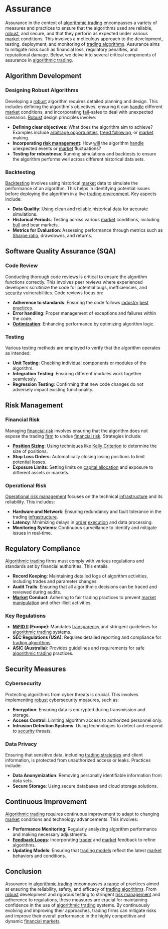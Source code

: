 # Assurance

Assurance in the context of [algorithmic trading](../a/accountability.md) encompasses a variety of measures and practices to ensure that the algorithms used are reliable, [robust](../r/robust.md), and secure, and that they perform as expected under various [market](../m/market.md) conditions. This involves a meticulous approach to the development, testing, deployment, and monitoring of [trading algorithms](../t/trading_algorithms.md). Assurance aims to mitigate risks such as financial loss, regulatory penalties, and reputational damage. Below, we delve into several critical components of assurance in [algorithmic trading](../a/accountability.md).

## Algorithm Development

### Designing Robust Algorithms
Developing a [robust](../r/robust.md) algorithm requires detailed planning and design. This includes defining the algorithm's objectives, ensuring it can [handle](../h/handle.md) different [market](../m/market.md) conditions, and incorporating [fail](../f/fail.md)-safes to deal with unexpected scenarios. [Robust](../r/robust.md) design principles involve:

- **Defining clear objectives**: What does the algorithm aim to achieve? Examples include [arbitrage opportunities](../a/arbitrage_opportunities.md), [trend following](../t/trend_following.md), or [market](../m/market.md) making.
- **Incorporating [risk management](../r/risk_management.md)**: How [will](../w/will.md) the algorithm [handle](../h/handle.md) unexpected events or [market](../m/market.md) fluctuations?
- **Testing for robustness**: Running simulations and backtests to ensure the algorithm performs well across different historical data sets.

### Backtesting
[Backtesting](../b/backtesting.md) involves using historical [market](../m/market.md) data to simulate the performance of an algorithm. This helps in identifying potential issues before deploying the algorithm in a live [trading environment](../t/trading_environment.md). Key aspects include:

- **Data Quality**: Using clean and reliable historical data for accurate simulations.
- **Historical Periods**: Testing across various [market](../m/market.md) conditions, including [bull](../b/bull.md) and bear markets.
- **Metrics for Evaluation**: Assessing performance through metrics such as [Sharpe ratio](../s/sharpe_ratio.md), drawdowns, and returns.

## Software Quality Assurance (SQA)

### Code Review
Conducting thorough code reviews is critical to ensure the algorithm functions correctly. This involves peer reviews where experienced developers scrutinize the code for potential bugs, inefficiencies, and [security](../s/security.md) vulnerabilities. Code reviews focus on:

- **Adherence to standards**: Ensuring the code follows [industry](../i/industry.md) [best practices](../b/best_practices.md).
- **Error handling**: Proper management of exceptions and failures within the code.
- **[Optimization](../o/optimization.md)**: Enhancing performance by optimizing algorithm logic.

### Testing
Various testing methods are employed to verify that the algorithm operates as intended:
  
- **Unit Testing**: Checking individual components or modules of the algorithm.
- **Integration Testing**: Ensuring different modules work together seamlessly.
- **Regression Testing**: Confirming that new code changes do not adversely impact existing functionality.

## Risk Management

### Financial Risk
Managing [financial risk](../f/financial_risk.md) involves ensuring that the algorithm does not expose the trading [firm](../f/firm.md) to undue [financial risk](../f/financial_risk.md). Strategies include:

- **[Position Sizing](../p/position_sizing.md)**: Using techniques like [Kelly Criterion](../k/kelly_criterion.md) to determine the size of positions.
- **Stop Loss Orders**: Automatically closing losing positions to limit potential losses.
- **Exposure Limits**: Setting limits on [capital allocation](../c/capital_allocation.md) and exposure to different assets or markets.

### Operational Risk
[Operational risk management](../o/operational_risk_management.md) focuses on the technical [infrastructure](../i/infrastructure.md) and its reliability. This includes:

- **Hardware and Network**: Ensuring redundancy and fault tolerance in the trading [infrastructure](../i/infrastructure.md).
- **Latency**: Minimizing delays in [order](../o/order.md) [execution](../e/execution.md) and data processing.
- **Monitoring Systems**: Continuous surveillance to identify and mitigate issues in real-time.

## Regulatory Compliance

[Algorithmic trading](../a/accountability.md) firms must comply with various regulations and standards set by financial authorities. This entails:

- **Record Keeping**: Maintaining detailed logs of algorithm activities, including trades and parameter changes.
- **Audit Trails**: Ensuring that all algorithmic decisions can be traced and reviewed during audits.
- **[Market](../m/market.md) Conduct**: Adhering to fair trading practices to prevent [market manipulation](../m/market_manipulation.md) and other illicit activities.

### Key Regulations
- **[MiFID II](../m/mifid_ii.md) (Europe)**: Mandates [transparency](../t/transparency.md) and stringent guidelines for [algorithmic trading](../a/accountability.md) systems.
- **SEC Regulations (USA)**: Requires detailed reporting and compliance for [trading algorithms](../t/trading_algorithms.md).
- **ASIC (Australia)**: Provides guidelines and requirements for safe [algorithmic trading](../a/accountability.md) practices.

## Security Measures

### Cybersecurity
Protecting algorithms from cyber threats is crucial. This involves implementing [robust](../r/robust.md) cybersecurity measures, such as:

- **Encryption**: Ensuring data is encrypted during transmission and storage.
- **Access Control**: Limiting algorithm access to authorized personnel only.
- **Intrusion Detection Systems**: Using technologies to detect and respond to [security](../s/security.md) threats.

### Data Privacy
Ensuring that sensitive data, including [trading strategies](../t/trading_strategies.md) and client information, is protected from unauthorized access or leaks. Practices include:

- **Data Anonymization**: Removing personally identifiable information from data sets.
- **Secure Storage**: Using secure databases and cloud storage solutions.

## Continuous Improvement

[Algorithmic trading](../a/accountability.md) requires continuous improvement to adapt to changing [market](../m/market.md) conditions and technology advancements. This involves:

- **Performance Monitoring**: Regularly analyzing algorithm performance and making necessary adjustments.
- **[Feedback Loops](../f/feedback_loops_in_trading.md)**: Incorporating [trader](../t/trader.md) and [market](../m/market.md) feedback to refine algorithms.
- **Updating Models**: Ensuring that [trading models](../t/trading_models.md) reflect the latest [market](../m/market.md) behaviors and conditions.

## Conclusion

Assurance in [algorithmic trading](../a/accountability.md) encompasses a [range](../r/range.md) of practices aimed at ensuring the reliability, safety, and efficacy of [trading algorithms](../t/trading_algorithms.md). From [robust](../r/robust.md) development and rigorous testing to stringent [risk management](../r/risk_management.md) and adherence to regulations, these measures are crucial for maintaining confidence in the use of [algorithmic trading](../a/accountability.md) systems. By continuously evolving and improving their approaches, trading firms can mitigate risks and improve their overall performance in the highly competitive and dynamic [financial markets](../f/financial_market.md).
